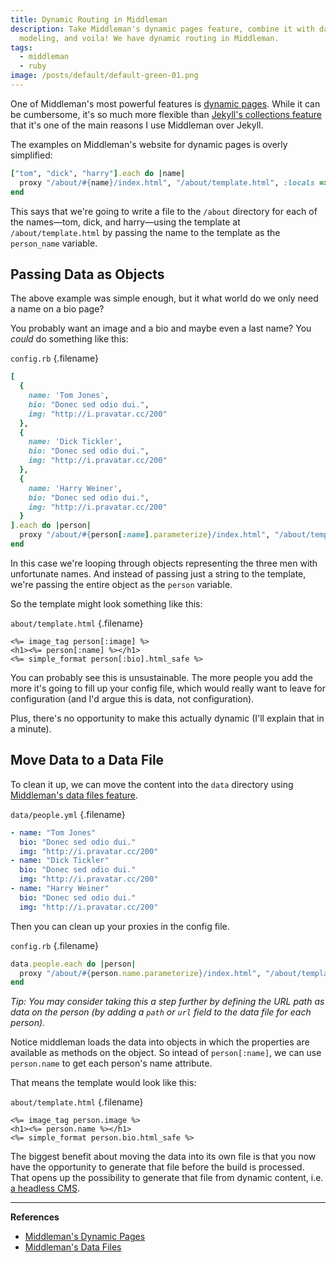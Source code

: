 ```yaml
---
title: Dynamic Routing in Middleman
description: Take Middleman's dynamic pages feature, combine it with data
  modeling, and voila! We have dynamic routing in Middleman.
tags:
  - middleman
  - ruby
image: /posts/default/default-green-01.png
---
```


One of Middleman's most powerful features is [dynamic pages](https://middlemanapp.com/advanced/dynamic-pages/). While it can be cumbersome, it's so much more flexible than [Jekyll's collections feature](https://jekyllrb.com/docs/collections/) that it's one of the main reasons I use Middleman over Jekyll.

The examples on Middleman's website for dynamic pages is overly simplified:

```ruby
["tom", "dick", "harry"].each do |name|
  proxy "/about/#{name}/index.html", "/about/template.html", :locals => { :person_name => name }, :ignore => true
end
```

This says that we're going to write a file to the `/about` directory for each of the names—tom, dick, and harry—using the template at `/about/template.html` by passing the name to the template as the `person_name` variable.

## Passing Data as Objects

The above example was simple enough, but it what world do we only need a name on a bio page?

You probably want an image and a bio and maybe even a last name? You _could_ do something like this:

`config.rb` {.filename}

```ruby
[
  {
    name: 'Tom Jones',
    bio: "Donec sed odio dui.",
    img: "http://i.pravatar.cc/200"
  },
  {
    name: 'Dick Tickler',
    bio: "Donec sed odio dui.",
    img: "http://i.pravatar.cc/200"
  },
  {
    name: 'Harry Weiner',
    bio: "Donec sed odio dui.",
    img: "http://i.pravatar.cc/200"
  }
].each do |person|
  proxy "/about/#{person[:name].parameterize}/index.html", "/about/template.html", :locals => { :person => person }, :ignore => true
end
```

In this case we're looping through objects representing the three men with unfortunate names. And instead of passing just a string to the template, we're passing the entire object as the `person` variable.

So the template might look something like this:

`about/template.html` {.filename}

```erb
<%= image_tag person[:image] %>
<h1><%= person[:name] %></h1>
<%= simple_format person[:bio].html_safe %>
```

You can probably see this is unsustainable. The more people you add the more it's going to fill up your config file, which would really want to leave for configuration (and I'd argue this is data, not configuration).

Plus, there's no opportunity to make this actually dynamic (I'll explain that in a minute).

## Move Data to a Data File

To clean it up, we can move the content into the `data` directory using [Middleman's data files feature](https://middlemanapp.com/advanced/data-files/).

`data/people.yml` {.filename}

```yml
- name: "Tom Jones"
  bio: "Donec sed odio dui."
  img: "http://i.pravatar.cc/200"
- name: "Dick Tickler"
  bio: "Donec sed odio dui."
  img: "http://i.pravatar.cc/200"
- name: "Harry Weiner"
  bio: "Donec sed odio dui."
  img: "http://i.pravatar.cc/200"
```

Then you can clean up your proxies in the config file.

`config.rb` {.filename}

```ruby
data.people.each do |person|
  proxy "/about/#{person.name.parameterize}/index.html", "/about/template.html", :locals => { :person => person }, :ignore => true
end
```

_Tip: You may consider taking this a step further by defining the URL path as data on the person (by adding a `path` or `url` field to the data file for each person)._

Notice middleman loads the data into objects in which the properties are available as methods on the object. So intead of `person[:name]`, we can use `person.name` to get each person's name attribute.

That means the template would look like this:

`about/template.html` {.filename}

```erb
<%= image_tag person.image %>
<h1><%= person.name %></h1>
<%= simple_format person.bio.html_safe %>
```

The biggest benefit about moving the data into its own file is that you now have the opportunity to generate that file before the build is processed. That opens up the possibility to generate that file from dynamic content, i.e. [a headless CMS](https://en.wikipedia.org/wiki/Headless_CMS).

---

**References**

- [Middleman's Dynamic Pages](https://middlemanapp.com/advanced/dynamic-pages/)
- [Middleman's Data Files](https://middlemanapp.com/advanced/data-files/)
